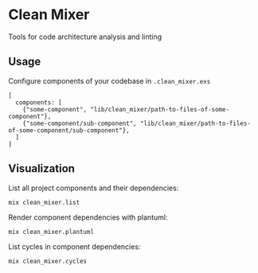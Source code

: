# Clean Mixer

Tools for code architecture analysis and linting

## Usage

Configure components of your codebase in `.clean_mixer.exs`

```
[
  components: [
    {"some-component", "lib/clean_mixer/path-to-files-of-some-component"},
    {"some-component/sub-component", "lib/clean_mixer/path-to-files-of-some-component/sub-component"},
  ]
]
```

## Visualization

List all project components and their dependencies:

```
mix clean_mixer.list
```

Render component dependencies with plantuml:

```
mix clean_mixer.plantuml
```

List cycles in component dependencies:

```
mix clean_mixer.cycles
```

